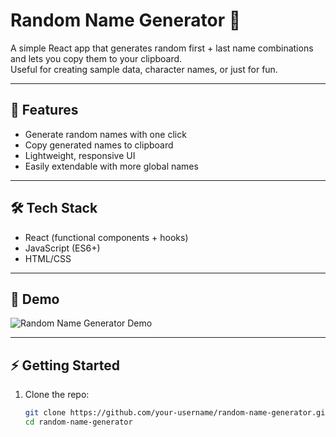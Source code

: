 # Random Name Generator 🎲

A simple React app that generates random first + last name combinations and lets you copy them to your clipboard.  
Useful for creating sample data, character names, or just for fun.

---

## 🚀 Features
- Generate random names with one click
- Copy generated names to clipboard
- Lightweight, responsive UI
- Easily extendable with more global names

---

## 🛠️ Tech Stack
- React (functional components + hooks)
- JavaScript (ES6+)
- HTML/CSS

---

## 🎥 Demo

![Random Name Generator Demo]('./demo.gif')

---

## ⚡ Getting Started

1. Clone the repo:
   ```bash
   git clone https://github.com/your-username/random-name-generator.git
   cd random-name-generator